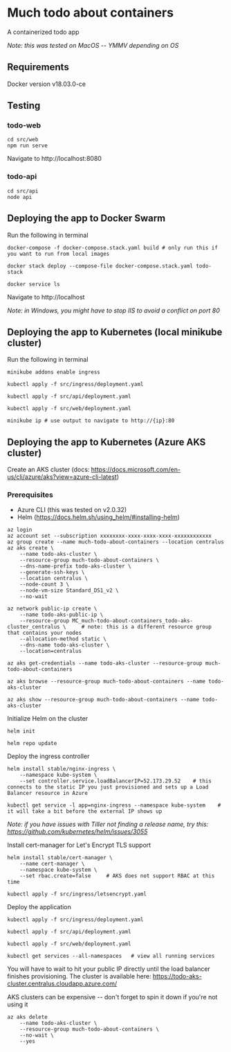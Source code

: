# Much todo about containers
A containerized todo app

_Note: this was tested on MacOS -- YMMV depending on OS_

## Requirements
Docker version v18.03.0-ce

## Testing
### todo-web
```
cd src/web
npm run serve
```
Navigate to http://localhost:8080

### todo-api
```
cd src/api
node api
```

## Deploying the app to Docker Swarm
Run the following in terminal
```
docker-compose -f docker-compose.stack.yaml build # only run this if you want to run from local images

docker stack deploy --compose-file docker-compose.stack.yaml todo-stack

docker service ls
```
Navigate to http://localhost

_Note: in Windows, you might have to stop IIS to avoid a conflict on port 80_

## Deploying the app to Kubernetes (local minikube cluster)
Run the following in terminal
```
minikube addons enable ingress

kubectl apply -f src/ingress/deployment.yaml

kubectl apply -f src/api/deployment.yaml

kubectl apply -f src/web/deployment.yaml

minikube ip # use output to navigate to http://{ip}:80
```

## Deploying the app to Kubernetes (Azure AKS cluster)
Create an AKS cluster (docs: https://docs.microsoft.com/en-us/cli/azure/aks?view=azure-cli-latest)

### Prerequisites
- Azure CLI (this was tested on v2.0.32)
- Helm (https://docs.helm.sh/using_helm/#installing-helm)

```
az login
az account set --subscription xxxxxxxx-xxxx-xxxx-xxxx-xxxxxxxxxxxx
az group create --name much-todo-about-containers --location centralus
az aks create \
    --name todo-aks-cluster \
    --resource-group much-todo-about-containers \
    --dns-name-prefix todo-aks-cluster \
    --generate-ssh-keys \
    --location centralus \
    --node-count 3 \
    --node-vm-size Standard_DS1_v2 \
    --no-wait

az network public-ip create \
    --name todo-aks-public-ip \
    --resource-group MC_much-todo-about-containers_todo-aks-cluster_centralus \     # note: this is a different resource group that contains your nodes
    --allocation-method static \
    --dns-name todo-aks-cluster \
    --location=centralus

az aks get-credentials --name todo-aks-cluster --resource-group much-todo-about-containers

az aks browse --resource-group much-todo-about-containers --name todo-aks-cluster

az aks show --resource-group much-todo-about-containers --name todo-aks-cluster
```

Initialize Helm on the cluster
```
helm init

helm repo update
```

Deploy the ingress controller
```
helm install stable/nginx-ingress \
    --namespace kube-system \
    --set controller.service.loadBalancerIP=52.173.29.52    # this connects to the static IP you just provisioned and sets up a Load Balancer resource in Azure

kubectl get service -l app=nginx-ingress --namespace kube-system    # it will take a bit before the external IP shows up
```
_Note: if you have issues with Tiller not finding a release name, try this: https://github.com/kubernetes/helm/issues/3055_

Install cert-manager for Let's Encrypt TLS support
```
helm install stable/cert-manager \
    --name cert-manager \
    --namespace kube-system \
    --set rbac.create=false     # AKS does not support RBAC at this time

kubectl apply -f src/ingress/letsencrypt.yaml
```

Deploy the application
```
kubectl apply -f src/ingress/deployment.yaml

kubectl apply -f src/api/deployment.yaml

kubectl apply -f src/web/deployment.yaml

kubectl get services --all-namespaces   # view all running services
```
You will have to wait to hit your public IP directly until the load balancer finishes provisioning. The cluster is available here: https://todo-aks-cluster.centralus.cloudapp.azure.com/

AKS clusters can be expensive -- don't forget to spin it down if you're not using it
```
az aks delete 
    --name todo-aks-cluster \
    --resource-group much-todo-about-containers \
    --no-wait \
    --yes
```